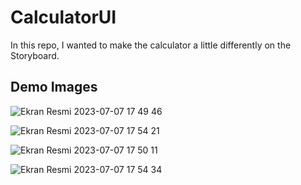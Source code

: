 # CalculatorUI

In this repo, I wanted to make the calculator a little differently on the Storyboard.

## Demo Images

![Ekran Resmi 2023-07-07 17 49 46](https://github.com/devyavuzulgar/CalculatorUI/assets/121100438/21b19259-48f0-4419-9093-d20ab359b858)

![Ekran Resmi 2023-07-07 17 54 21](https://github.com/devyavuzulgar/CalculatorUI/assets/121100438/65532154-2e8e-4f74-8699-654611544328)

![Ekran Resmi 2023-07-07 17 50 11](https://github.com/devyavuzulgar/CalculatorUI/assets/121100438/39442525-e073-43f4-8297-c9029206b7bd)

![Ekran Resmi 2023-07-07 17 54 34](https://github.com/devyavuzulgar/CalculatorUI/assets/121100438/13e107ed-fba5-4629-8e92-c0a801790b7f)
